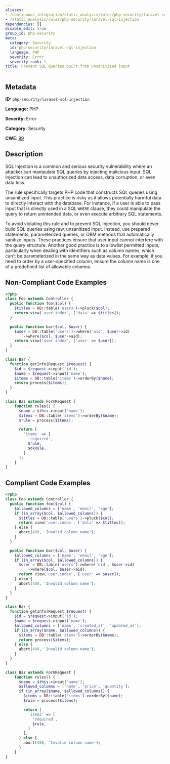 ```yaml
---
aliases:
- /continuous_integration/static_analysis/rules/php-security/laravel-sql-injection
- /static_analysis/rules/php-security/laravel-sql-injection
dependencies: []
disable_edit: true
group_id: php-security
meta:
  category: Security
  id: php-security/laravel-sql-injection
  language: PHP
  severity: Error
  severity_rank: 1
title: Prevent SQL queries built from unsanitized input
---
```

<!--  SOURCED FROM https://github.com/DataDog/datadog-static-analyzer-rule-docs -->


## Metadata
**ID:** `php-security/laravel-sql-injection`

**Language:** PHP

**Severity:** Error

**Category:** Security

**CWE**: [89](https://cwe.mitre.org/data/definitions/89.html)

## Description
SQL Injection is a common and serious security vulnerability where an attacker can manipulate SQL queries by injecting malicious input. SQL Injection can lead to unauthorized data access, data corruption, or even data loss.

The rule specifically targets PHP code that constructs SQL queries using unsanitized input. This practice is risky as it allows potentially harmful data to directly interact with the database. For instance, if a user is able to pass input that is directly used in a SQL `WHERE` clause, they could manipulate the query to return unintended data, or even execute arbitrary SQL statements.

To avoid violating this rule and to prevent SQL Injection, you should never build SQL queries using raw, unsanitized input. Instead, use prepared statements, parameterized queries, or ORM methods that automatically sanitize inputs. These practices ensure that user input cannot interfere with the query structure. Another good practice is to allowlist permitted inputs, particularly when dealing with identifiers such as column names, which can't be parameterized in the same way as data values. For example, if you need to order by a user-specified column, ensure the column name is one of a predefined list of allowable columns.

## Non-Compliant Code Examples
```php
<?php
class Foo extends Controller {
  public function foo($col) {
    $titles = DB::table('users')->pluck($col);
    return view('user.index', ['data' => $titles]);
  }

  public function bar($col, $user) {
    $user = DB::table('users')->where('uid', $user->id)
        ->where($col, $user->aid);
    return view('user.index', ['user' => $user]);
  }
}

class Bar {
  function getInfo(Request $request) {
    $id = $request->input('id');
    $name = $request->input('name');
    $items = DB::table('items')->orderBy($name);
    return process($items);
  }
}

class Baz extends FormRequest {
    function rules() {
      $name = $this->input('name');
      $items = DB::table('items')->orderBy($name);
      $rule = process($items);

      return [
        'items' => [
          'required',
          $rule,
          $okRule,
        ]
      ];
    }
}
```

## Compliant Code Examples
```php
<?php
class Foo extends Controller {
  public function foo($col) {
    $allowed_columns = ['name', 'email', 'age'];
    if (in_array($col, $allowed_columns)) {
      $titles = DB::table('users')->pluck($col);
      return view('user.index', ['data' => $titles]);
    } else {
      abort(400, 'Invalid column name');
    }
  }

  public function bar($col, $user) {
    $allowed_columns = ['name', 'email', 'age'];
    if (in_array($col, $allowed_columns)) {
      $user = DB::table('users')->where('uid', $user->id)
          ->where($col, $user->aid);
      return view('user.index', ['user' => $user]);
    } else {
      abort(400, 'Invalid column name');
    }
  }
}

class Bar {
  function getInfo(Request $request) {
    $id = $request->input('id');
    $name = $request->input('name');
    $allowed_columns = ['name', 'created_at', 'updated_at'];
    if (in_array($name, $allowed_columns)) {
      $items = DB::table('items')->orderBy($name);
      return process($items);
    } else {
      abort(400, 'Invalid column name');
    }
  }
}

class Baz extends FormRequest {
    function rules() {
      $name = $this->input('name');
      $allowed_columns = ['name', 'price', 'quantity'];
      if (in_array($name, $allowed_columns)) {
        $items = DB::table('items')->orderBy($name);
        $rule = process($items);

        return [
          'items' => [
            'required',
            $rule,
          ]
        ];
      } else {
        abort(400, 'Invalid column name');
      }
    }
}
```

